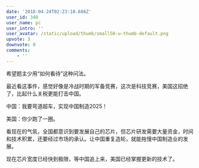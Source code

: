 ```yaml
---
date: '2018-04-24T02:23:10.686Z'
user_id: 340
user_name: pc
user_intro: ''
user_avatar: /static/upload/thumb/small50-u-thumb-default.png
upvote: 3
downvote: 0
comments:
    - ''
---
```


希望题主少用“如何看待”这种问法。

最近看这事件，感觉好像是冷战时期的军备竞赛，这次是科技竞赛，美国这招绝了，比起什么关税更能打击中国。

中国：我要弯道超车，实现中国制造2025！

美国：你少跑了一圈。

看现在的气氛，全国都意识到要发展自己的芯片，但芯片研发需要大量资金，时间和技术积累，还要经过市场的承认。让中国重复造轮，就能拖慢中国制造业的发展。

现在芯片宽度已经快到极限，等中国追上来，美国已经掌握更新的技术了。
